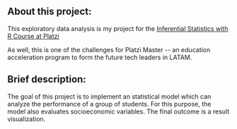 <h2> About this project: </h2>

This exploratory data analysis is my project for the [Inferential Statistics with R Course at Platzi](https://platzi.com/clases/estadistica-inferencial/)

As well, this is one of the challenges for Platzi Master -- an education acceleration program to form the future tech leaders in LATAM.

<h2> Brief description: </h2>

The goal of this project is to implement an statistical model which can analyze the performance of a group of students. For this purpose, the model also evaluates socioeconomic variables. The final outcome is a result visualization. 
